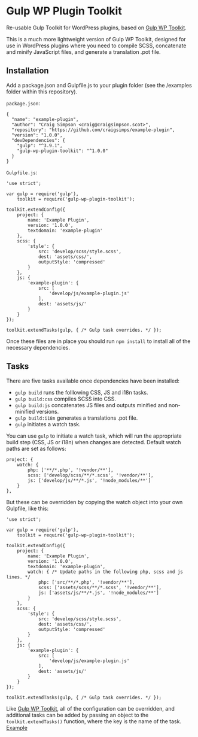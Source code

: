 # Gulp WP Plugin Toolkit

Re-usable Gulp Toolkit for WordPress plugins, based on [Gulp WP Toolkit](https://github.com/craigsimps/gulp-wp-toolkit).

This is a much more lightweight version of Gulp WP Toolkit, designed for use in WordPress plugins where you need to compile SCSS, concatenate and minify JavaScript files, and generate a translation .pot file.

## Installation

Add a package.json and Gulpfile.js to your plugin folder (see the /examples folder within this repository).

`package.json`:

```
{
  "name": "example-plugin",
  "author": "Craig Simpson <craig@craigsimpson.scot>",
  "repository": "https://github.com/craigsimps/example-plugin",
  "version": "1.0.0",
  "devDependencies": {
    "gulp": "^3.9.1",
    "gulp-wp-plugin-toolkit": "^1.0.0"
  }
}
```

`Gulpfile.js`:

```
'use strict';

var gulp = require('gulp'),
    toolkit = require('gulp-wp-plugin-toolkit');

toolkit.extendConfig({
    project: {
        name: 'Example Plugin',
        version: '1.0.0',
        textdomain: 'example-plugin'
    },
    scss: {
        'style': {
            src: 'develop/scss/style.scss',
            dest: 'assets/css/',
            outputStyle: 'compressed'
        }
    },
    js: {
        'example-plugin': {
            src: [
                'develop/js/example-plugin.js'
            ],
            dest: 'assets/js/'
        }
    }
});

toolkit.extendTasks(gulp, { /* Gulp task overrides. */ });
```

Once these files are in place you should run `npm install` to install all of the necessary dependencies.

## Tasks

There are five tasks available once dependencies have been installed:

* `gulp build` runs the folllowing CSS, JS and i18n tasks.
* `gulp build:css` compiles SCSS into CSS.
* `gulp build:js` concatenates JS files and outputs minified and non-minified versions.
* `gulp build:i18n` generates a translations .pot file.
* `gulp` initiates a watch task.

You can use `gulp` to initiate a watch task, which will run the appropriate build step (CSS, JS or i18n) when changes are detected. Default watch paths are set as follows:

```
project: {
	watch: {
		php: ['**/*.php', '!vendor/**'],
		scss: ['develop/scss/**/*.scss', '!vendor/**'],
		js: ['develop/js/**/*.js', '!node_modules/**']
	}
},
```

But these can be overridden by copying the watch object into your own Gulpfile, like this:

```
'use strict';

var gulp = require('gulp'),
    toolkit = require('gulp-wp-plugin-toolkit');

toolkit.extendConfig({
    project: {
        name: 'Example Plugin',
        version: '1.0.0',
        textdomain: 'example-plugin',
        watch: { /* Update paths in the following php, scss and js lines. */
            php: ['src/**/*.php', '!vendor/**'],
            scss: ['assets/scss/**/*.scss', '!vendor/**'],
            js: ['assets/js/**/*.js', '!node_modules/**']
        }
    },
    scss: {
        'style': {
            src: 'develop/scss/style.scss',
            dest: 'assets/css/',
            outputStyle: 'compressed'
        }
    },
    js: {
        'example-plugin': {
            src: [
                'develop/js/example-plugin.js'
            ],
            dest: 'assets/js/'
        }
    }
});

toolkit.extendTasks(gulp, { /* Gulp task overrides. */ });
```

Like [Gulp WP Toolkit](https://github.com/craigsimps/gulp-wp-toolkit), all of the configuration can be overridden, and additional tasks can be added by passing an object to the `toolkit.extendTasks()` function, where the key is the name of the task. [Example](https://github.com/craigsimps/gulp-wp-toolkit/blob/master/example/Gulpfile.js)

